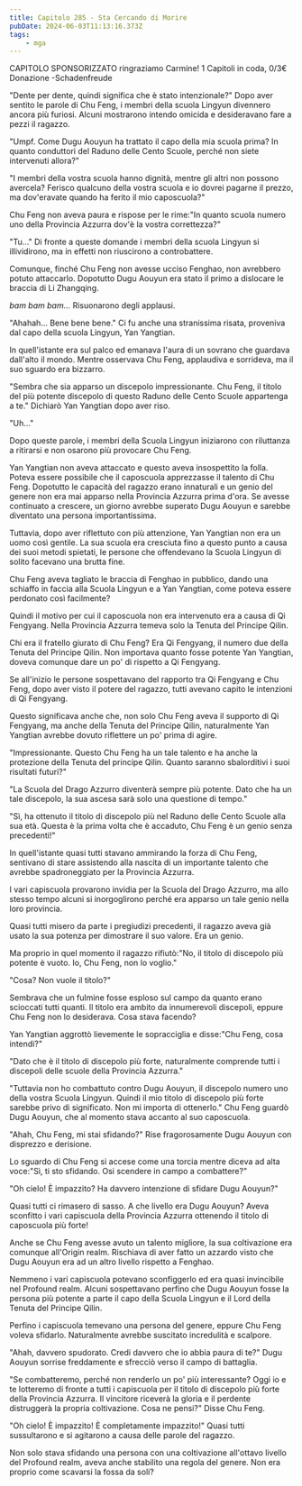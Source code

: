```yaml
---
title: Capitolo 285 - Sta Cercando di Morire
pubDate: 2024-06-03T11:13:16.373Z
tags:
    - mga
---
```

                
CAPITOLO SPONSORIZZATO ringraziamo Carmine!
1 Capitoli in coda, 0/3€ Donazione
-Schadenfreude


"Dente per dente, quindi significa che è stato intenzionale?" Dopo aver sentito le parole di Chu Feng, i membri della scuola Lingyun divennero ancora più furiosi. Alcuni mostrarono intendo omicida e desideravano fare a pezzi il ragazzo.


"Umpf. Come Dugu Aouyun ha trattato il capo della mia scuola prima? In quanto conduttori del Raduno delle Cento Scuole, perché non siete intervenuti allora?"


"I membri della vostra scuola hanno dignità, mentre gli altri non possono avercela? Ferisco qualcuno della vostra scuola e io dovrei pagarne il prezzo, ma dov'eravate quando ha ferito il mio caposcuola?"


Chu Feng non aveva paura e rispose per le rime:"In quanto scuola numero uno della Provincia Azzurra dov'è la vostra correttezza?"


"Tu..." Di fronte a queste domande i membri della scuola Lingyun si illividirono, ma in effetti non riuscirono a controbattere.


Comunque, finché Chu Feng non avesse ucciso Fenghao, non avrebbero potuto attaccarlo. Dopotutto Dugu Aouyun era stato il primo a dislocare le braccia di Li Zhangqing.


*bam bam bam...* Risuonarono degli applausi.


"Ahahah... Bene bene bene." Ci fu anche una stranissima risata, proveniva dal capo della scuola Lingyun, Yan Yangtian.


In quell'istante era sul palco ed emanava l'aura di un sovrano che guardava dall'alto il mondo. Mentre osservava Chu Feng, applaudiva e sorrideva, ma il suo sguardo era bizzarro.


"Sembra che sia apparso un discepolo impressionante. Chu Feng, il titolo del più potente discepolo di questo Raduno delle Cento Scuole appartenga a te." Dichiarò Yan Yangtian dopo aver riso.


"Uh..."


Dopo queste parole, i membri della Scuola Lingyun iniziarono con riluttanza a ritirarsi e non osarono più provocare Chu Feng.


Yan Yangtian non aveva attaccato e questo aveva insospettito la folla. Poteva essere possibile che il caposcuola apprezzasse il talento di Chu Feng. Dopotutto le capacità del ragazzo erano innaturali e un genio del genere non era mai apparso nella Provincia Azzurra prima d'ora. Se avesse continuato a crescere, un giorno avrebbe superato Dugu Aouyun e sarebbe diventato una persona importantissima.


Tuttavia, dopo aver riflettuto con più attenzione, Yan Yangtian non era un uomo così gentile.
La sua scuola era cresciuta fino a questo punto a causa dei suoi metodi spietati, le persone che offendevano la Scuola Lingyun di solito facevano una brutta fine.


Chu Feng aveva tagliato le braccia di Fenghao in pubblico, dando una schiaffo in faccia alla Scuola Lingyun e a Yan Yangtian, come poteva essere perdonato così facilmente?


Quindi il motivo per cui il caposcuola non era intervenuto era a causa di Qi Fengyang. Nella Provincia Azzurra temeva solo la Tenuta del Principe Qilin.


Chi era il fratello giurato di Chu Feng? Era Qi Fengyang, il numero due della Tenuta del Principe Qilin. Non importava quanto fosse potente Yan Yangtian, doveva comunque dare un po' di rispetto a Qi Fengyang.


Se all'inizio le persone sospettavano del rapporto tra Qi Fengyang e Chu Feng, dopo aver visto il potere del ragazzo, tutti avevano capito le intenzioni di Qi Fengyang.


Questo significava anche che, non solo Chu Feng aveva il supporto di Qi Fengyang, ma anche della Tenuta del Principe Qilin, naturalmente Yan Yangtian avrebbe dovuto riflettere un po' prima di agire.


"Impressionante. Questo Chu Feng ha un tale talento e ha anche la protezione della Tenuta del principe Qilin. Quanto saranno sbalorditivi i suoi risultati futuri?"


"La Scuola del Drago Azzurro diventerà sempre più potente. Dato che ha un tale discepolo, la sua ascesa sarà solo una questione di tempo."


"Sì, ha ottenuto il titolo di discepolo più nel Raduno delle Cento Scuole alla sua età.
Questa è la prima volta che è accaduto, Chu Feng è un genio senza precedenti!"


In quell'istante quasi tutti stavano ammirando la forza di Chu Feng, sentivano di stare assistendo alla nascita di un importante talento che avrebbe spadroneggiato per la Provincia Azzurra.


I vari capiscuola provarono invidia per la Scuola del Drago Azzurro, ma allo stesso tempo alcuni si inorgoglirono perché era apparso un tale genio nella loro provincia.


Quasi tutti misero da parte i pregiudizi precedenti, il ragazzo aveva già usato la sua potenza per dimostrare il suo valore. Era un genio.


Ma proprio in quel momento il ragazzo rifiutò:"No, il titolo di discepolo più potente è vuoto. Io, Chu Feng, non lo voglio."


"Cosa? Non vuole il titolo?"


Sembrava che un fulmine fosse esploso sul campo da quanto erano scioccati tutti quanti. Il titolo era ambito da innumerevoli discepoli, eppure Chu Feng non lo desiderava. Cosa stava facendo?


Yan Yangtian aggrottò lievemente le sopracciglia e disse:"Chu Feng, cosa intendi?"


"Dato che è il titolo di discepolo più forte, naturalmente comprende tutti i discepoli delle scuole della Provincia Azzurra."


"Tuttavia non ho combattuto contro Dugu Aouyun, il discepolo numero uno della vostra Scuola Lingyun. Quindi il mio titolo di discepolo più forte sarebbe privo di significato. Non mi importa di ottenerlo." Chu Feng guardò Dugu Aouyun, che al momento stava accanto al suo caposcuola.


"Ahah, Chu Feng, mi stai sfidando?" Rise fragorosamente Dugu Aouyun con disprezzo e derisione.


Lo sguardo di Chu Feng si accese come una torcia mentre diceva ad alta voce:"Sì, ti sto sfidando. Osi scendere in campo a combattere?"


"Oh cielo! È impazzito? Ha davvero intenzione di sfidare Dugu Aouyun?"


Quasi tutti ci rimasero di sasso. A che livello era Dugu Aouyun? Aveva sconfitto i vari capiscuola della Provincia Azzurra ottenendo il titolo di caposcuola più forte!


Anche se Chu Feng avesse avuto un talento migliore, la sua coltivazione era comunque all'Origin realm. Rischiava di aver fatto un azzardo visto che Dugu Aouyun era ad un altro livello rispetto a Fenghao.


Nemmeno i vari capiscuola potevano sconfiggerlo ed era quasi invincibile nel Profound realm. Alcuni sospettavano perfino che Dugu Aouyun fosse la persona più potente a parte il capo della Scuola Lingyun e il Lord della Tenuta del Principe Qilin.


Perfino i capiscuola temevano una persona del genere, eppure Chu Feng voleva sfidarlo.
Naturalmente avrebbe suscitato incredulità e scalpore.


"Ahah, davvero spudorato. Credi davvero che io abbia paura di te?" Dugu Aouyun sorrise freddamente e sfrecciò verso il campo di battaglia.


"Se combatteremo, perché non renderlo un po' più interessante? Oggi io e te lotteremo di fronte a tutti i capiscuola per il titolo di discepolo più forte della Provincia Azzurra. Il vincitore riceverà la gloria e il perdente distruggerà la propria coltivazione. Cosa ne pensi?" Disse Chu Feng.


"Oh cielo! È impazzito! È completamente impazzito!" Quasi tutti sussultarono e si agitarono a causa delle parole del ragazzo.


Non solo stava sfidando una persona con una coltivazione all'ottavo livello del Profound realm, aveva anche stabilito una regola del genere. Non era proprio come scavarsi la fossa da soli?





